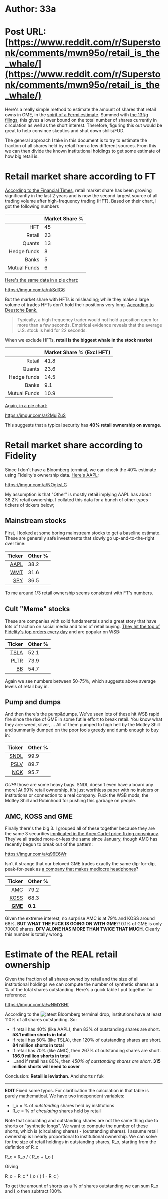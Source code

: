 # Author: 33a
# Post URL: [https://www.reddit.com/r/Superstonk/comments/mwn95o/retail_is_the_whale/](https://www.reddit.com/r/Superstonk/comments/mwn95o/retail_is_the_whale/)


Here's a really simple method to estimate the amount of shares that retail owns in GME, in the [spirit of a Fermi estimate](https://www.lesswrong.com/posts/PsEppdvgRisz5xAHG/fermi-estimates).  Summed with [the 13f/g filings](http://finra-markets.morningstar.com/MarketData/EquityOptions/detail.jsp?query=14%3A0P000002CH&sdkVersion=2.59.0), this gives a lower bound on the total number of shares currently in circulation as well as the short interest.  Therefore, figuring this out would be great to help convince skeptics and shut down shills/FUD.

The general approach I take in this document is to try to estimate the fraction of all shares held by retail from a few different sources.  From this we can then divide the known institutional holdings to get some estimate of how big retail is.

# Retail market share according to FT

[According to the Financial Times](https://archive.is/drLS7), retail market share has been growing significantly in the last 2 years and is now the second largest source of all trading volume after high-frequency trading (HFT).  Based on their chart, I got the following numbers

| | Market Share % |
|--:|:---|
| HFT | 45 |
| Retail | 23 |
| Quants | 13 |
| Hedge funds | 8 |
| Banks | 5 | 
| Mutual Funds | 6 |

[Here's the same data in a pie chart:](https://docs.google.com/spreadsheets/d/e/2PACX-1vSKfRL8EeXpZoCIe3ITFCsuHga-0AEAnPajpc6W8HqHMye7-INtn1MLDv5RShMr3HpIDCNAA34LeZ7I/pubchart?oid=1076768830&format=interactive)

https://imgur.com/a/nkSdlG6

But the market share with HFTs is misleading; while they make a large volume of trades HFTs don't hold their positions very long.  [According to Deustche Bank,](https://web.archive.org/web/20170529002243/http://www.dbresearch.com/PROD/DBR_INTERNET_EN-PROD/PROD0000000000269468.pdf)

> Typically, a high frequency trader would not hold a position open for more than a few seconds. Empirical evidence reveals that the average U.S. stock is held for 22 seconds.

When we exclude HFTs, **retail is the biggest whale in the stock market**

| | Market Share % (Excl HFT) |
|--:|:--|
| Retail | 41.8 |
| Quants | 23.6 |
| Hedge funds | 14.5 |
| Banks | 9.1 |
| Mutual Funds | 10.9 |

[Again, in a pie chart:](https://docs.google.com/spreadsheets/d/e/2PACX-1vSKfRL8EeXpZoCIe3ITFCsuHga-0AEAnPajpc6W8HqHMye7-INtn1MLDv5RShMr3HpIDCNAA34LeZ7I/pubchart?oid=1176366613&format=interactive)

https://imgur.com/a/2MujZuS

This suggests that a typical security has **40% retail ownership on average**.

# Retail market share according to Fidelity

Since I don't have a Bloomberg terminal, we can check the 40% estimate using Fidelity's ownership data.  [Here's AAPL](https://eresearch.fidelity.com/eresearch/evaluate/fundamentals/ownership.jhtml?stockspage=ownership&symbols=AAPL):

https://imgur.com/a/NOgksLG

My assumption is that "Other" is mostly retail implying AAPL has about 38.2% retail ownership. 
 I collated this data for a bunch of other types tickers of tickers below;

## Mainstream stocks

First, I looked at some boring mainstream stocks to get a baseline estimate.  These are generally safe investments that slowly go up-and-to-the-right over time:

| Ticker  | Other % |
|--------:|:--------|
| [AAPL](https://eresearch.fidelity.com/eresearch/evaluate/fundamentals/ownership.jhtml?stockspage=ownership&symbols=AAPL) | 38.2 |
| [WMT](https://eresearch.fidelity.com/eresearch/evaluate/fundamentals/ownership.jhtml?stockspage=ownership&symbols=WMT) | 31.6 |
| [SPY](https://eresearch.fidelity.com/eresearch/evaluate/fundamentals/ownership.jhtml?stockspage=ownership&symbols=SPY) | 36.5 |

To me around 1/3 retail ownership seems consistent with FT's numbers.

## Cult "Meme" stocks

These are companies with solid fundamentals and a great story that have lots of traction on social media and tons of retail buying.  [They hit the top of Fidelity's top orders every day](https://eresearch.fidelity.com/eresearch/gotoBL/fidelityTopOrders.jhtml) and are popular on WSB:

| Ticker  | Other % |
|--------:|:--------|
| [TSLA](https://eresearch.fidelity.com/eresearch/evaluate/fundamentals/ownership.jhtml?stockspage=ownership&symbols=TSLA) | 52.1 |
| [PLTR](https://eresearch.fidelity.com/eresearch/evaluate/fundamentals/ownership.jhtml?stockspage=ownership&symbols=PLTR) | 73.9 |
| [BB](https://eresearch.fidelity.com/eresearch/evaluate/fundamentals/ownership.jhtml?stockspage=ownership&symbols=BB) | 54.7 |


Again we see numbers between 50-75%, which suggests above average levels of retail buy in.

## Pump and dumps

And then there's the pump&dumps.  We've seen lots of these hit WSB rapid fire since the rise of GME in some futile effort to break retail.  You know what they are: weed, silver, ...  All of them pumped to high hell by the Motley Shill and summarily dumped on the poor fools greedy and dumb enough to buy in:


| Ticker  | Other % |
|--------:|:--------|
| [SNDL](https://eresearch.fidelity.com/eresearch/evaluate/fundamentals/ownership.jhtml?stockspage=ownership&symbols=SNDL) | 99.9 |
| [PSLV](https://eresearch.fidelity.com/eresearch/evaluate/fundamentals/ownership.jhtml?stockspage=ownership&symbols=PSLV) | 89.7 |
| [NOK](https://eresearch.fidelity.com/eresearch/evaluate/fundamentals/ownership.jhtml?stockspage=ownership&symbols=SNDL) | 95.7 |

*GUH!* those are some heavy bags.  SNDL doesn't even have a board any more!  At 99% retail ownership, it's just worthless paper with no insiders or institutions or connection to a real company.  Fuck the WSB mods, the Motley Shill and Robinhood for pushing this garbage on people.

## AMC, KOSS and GME

Finally there's the big 3.  I grouped all of these together because they are the same 3 securities [implicated in the Apex Cartel price fixing conspiracy](https://old.reddit.com/r/Superstonk/comments/mq4gfi/sec_filing_merger_with_brokarage_detailing/).  They've all traded more-or-less the same since January, though AMC has recently begun to break out of the pattern:

https://imgur.com/a/q96E6Wr

Isn't it strange that our beloved GME trades exactly the same dip-for-dip, peak-for-peak as [a company that makes mediocre headphones](https://www.koss.com/)?


| Ticker  | Other % |
|--------:|:--------|
| [AMC](https://eresearch.fidelity.com/eresearch/evaluate/fundamentals/ownership.jhtml?stockspage=ownership&symbols=AMC) | 79.2 |
| [KOSS](https://eresearch.fidelity.com/eresearch/evaluate/fundamentals/ownership.jhtml?stockspage=ownership&symbols=KOSS) | 68.3 |
| [**GME**](https://eresearch.fidelity.com/eresearch/evaluate/fundamentals/ownership.jhtml?stockspage=ownership&symbols=GME) | **0.1** |

Given the extreme interest, no surprise AMC is at 79% and KOSS around 68%.  **BUT WHAT THE FUCK IS GOING ON WITH GME**?!  0.1% of GME is only 70000 shares.  **DFV ALONE HAS MORE THAN TWICE THAT MUCH**.  Clearly this number is totally wrong.

# Estimate of the REAL retail ownership

Given the fraction of all shares owned by retail and the size of all institutional holdings we can compute the number of synthetic shares as a % of the total shares outstanding.  Here's a quick table I put together for reference:

https://imgur.com/a/wNMYBHf

According to the ![latest Bloomberg terminal drop](https://old.reddit.com/r/Superstonk/comments/mwdqyh/22042021_gme_bloomberg_terminal_information/), institutions have at least 110% of all shares outstanding. So:

* If retail has 40% (like AAPL), then 83% of outstanding shares are short. **58.1 million shorts in total**
* If retail has 50% (like TSLA), then 120% of outstanding shares are short. **84 million shorts in total**
* If retail has 70% (like AMC), then 267% of outstanding shares are short. **186.9 million shorts in total**
* ...and if retail has 80%, then *450% of outstanding shares are short*.  **315 million shorts will need to cover**

Conclusion: **Retail is leviathan**.  And shorts r fuk

----

**EDIT**  Fixed some typos.  For clarification the calculation in that table is purely mathematical.  We have two independent variables:

* I_o = % of *outstanding* shares held by institutions
* R_c = % of *circulating* shares held by retail

Note that circulating and outstanding shares are not the same thing due to shorts or "synthetic longs".  We want to compute the number of these shorts, which is (circulating shares) - (outstanding shares).  I assume retail ownership is linearly proportional to institutional ownership.  We can solve for the size of retail holdings in outstanding shares, R_o, starting from the definition of R_c

R_c = R_o / ( R_o + I_o )

Giving

R_o = R_c * I_o / ( 1 - R_c )

To get the amount of shorts as a % of shares outstanding we can sum R_o and I_o then subtract 100%.